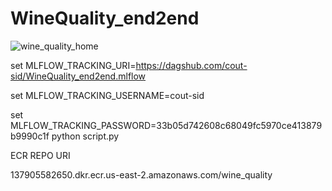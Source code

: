 # WineQuality_end2end


![wine_quality_home](https://github.com/cout-sid/WineQuality_end2end/assets/107421018/6414dfd0-3037-4cf5-a54d-683e55651167)


set MLFLOW_TRACKING_URI=https://dagshub.com/cout-sid/WineQuality_end2end.mlflow 

set MLFLOW_TRACKING_USERNAME=cout-sid 

set MLFLOW_TRACKING_PASSWORD=33b05d742608c68049fc5970ce413879b9990c1f 
python script.py

ECR REPO URI

137905582650.dkr.ecr.us-east-2.amazonaws.com/wine_quality

